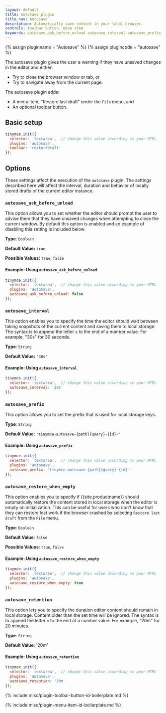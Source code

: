```yaml
---
layout: default
title: Autosave plugin
title_nav: Autosave
description: Automatically save content in your local browser.
controls: toolbar button, menu item
keywords: autosave_ask_before_unload autosave_interval autosave_prefix autosave_prefix autosave_restore_when_empty autosave_retention
---
```


{% assign pluginname = "Autosave" %}
{% assign plugincode = "autosave" %}

The autosave plugin gives the user a warning if they have unsaved changes in the editor and either:

- Try to close the browser window or tab, or
- Try to navigate away from the current page.

The autosave plugin adds:

- A menu item, "Restore last draft" under the `File` menu, and
- An optional toolbar button.

## Basic setup

```js
tinymce.init({
  selector: 'textarea',  // change this value according to your HTML
  plugins: 'autosave',
  toolbar: 'restoredraft'
});
```

## Options

These settings affect the execution of the `autosave` plugin. The settings described here will affect the interval, duration and behavior of locally stored drafts of the current editor instance.

### `autosave_ask_before_unload`

This option allows you to set whether the editor should prompt the user to advise them that they have unsaved changes when attempting to close the current window. By default this option is enabled and an example of disabling this setting is included below.

**Type**: `Boolean`

**Default Value:** `true`

**Possible Values:** `true`, `false`

#### Example: Using `autosave_ask_before_unload`

```js
tinymce.init({
  selector: 'textarea',  // change this value according to your HTML
  plugins: 'autosave',
  autosave_ask_before_unload: false
});
```

### `autosave_interval`

This option enables you to specify the time the editor should wait between taking snapshots of the current content and saving them to local storage. The syntax is to append the letter `s` to the end of a number value. For example, "30s" for 30 seconds.

**Type**: `String`

**Default Value:** `'30s'`

#### Example: Using `autosave_interval`

```js
tinymce.init({
  selector: 'textarea',  // change this value according to your HTML
  autosave_interval: '20s'
});
```

### `autosave_prefix`

This option allows you to set the prefix that is used for local storage keys.

**Type**: `String`

**Default Value**: `'tinymce-autosave-{path}{query}-{id}-'`

#### Example: Using `autosave_prefix`

```js
tinymce.init({
  selector: 'textarea',  // change this value according to your HTML
  plugins: 'autosave',
  autosave_prefix: 'tinymce-autosave-{path}{query}-{id}-'
});
```

### `autosave_restore_when_empty`

This option enables you to specify if {{site.productname}} should automatically restore the content stored in local storage when the editor is empty on initialization. This can be useful for users who don't know that they can restore lost work if the browser crashed by selecting `Restore last draft` from the `File` menu.

**Type**: `Boolean`

**Default Value**: `false`

**Possible Values**: `true`, `false`

#### Example: Using `autosave_restore_when_empty`

```js
tinymce.init({
  selector: 'textarea',  // change this value according to your HTML
  plugins: 'autosave',
  autosave_restore_when_empty: true
});
```

### `autosave_retention`

This option lets you to specify the duration editor content should remain in local storage. Content older than the set time will be ignored. The syntax is to append the letter `m` to the end of a number value. For example, "20m" for 20 minutes.

**Type**: `String`

**Default Value**: '20m'

#### Example: Using `autosave_retention`

```js
tinymce.init({
  selector: 'textarea',  // change this value according to your HTML
  plugins: 'autosave',
  autosave_retention: '30m'
});
```

{% include misc/plugin-toolbar-button-id-boilerplate.md %}

{% include misc/plugin-menu-item-id-boilerplate.md %}